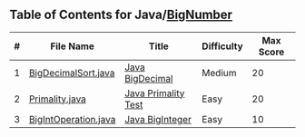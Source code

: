 ## Table of Contents for Java/[BigNumber](https://www.hackerrank.com/domains/java?filters%5Bsubdomains%5D%5B%5D=bignumber)

| # | File Name                                    | Title                 | Difficulty | Max Score |
| - | -------------------------------------------- | --------------------- | ---------- | --------- |
| 1 | [BigDecimalSort.java](BigDecimalSort.java)   | [Java BigDecimal]     | Medium     | 20        |
| 2 | [Primality.java](Primality.java)             | [Java Primality Test] | Easy       | 20        |
| 3 | [BigIntOperation.java](BigIntOperation.java) | [Java BigInteger]     | Easy       | 10        |

[Java BigDecimal]: https://www.hackerrank.com/challenges/java-bigdecimal/problem
[Java Primality Test]: https://www.hackerrank.com/challenges/java-primality-test/problem
[Java BigInteger]: https://www.hackerrank.com/challenges/java-biginteger/problem
